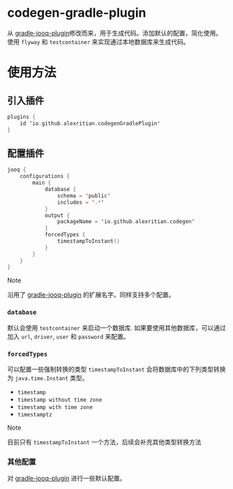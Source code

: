 # codegen-gradle-plugin

从 [gradle-jooq-plugin](https://github.com/etiennestuder/gradle-jooq-plugin)修改而来，用于生成代码。添加默认的配置，简化使用。使用 `flyway` 和 `testcontainer` 来实现通过本地数据库来生成代码。

# 使用方法

## 引入插件

```kotlin
plugins {
    id 'io.github.alexritian.codegenGradlePlugin'
}
```

## 配置插件

```kotlin
jooq {
    configurations {
        main {
            database {
                schema = 'public'
                includes = '.*'
            }
            output {
                packageName = 'io.github.alexritian.codegen'
            }
            forcedTypes {
                timestampToInstant()
            }
        }
    }
}
```
> [!NOTE]
>  沿用了 [gradle-jooq-plugin](https://github.com/etiennestuder/gradle-jooq-plugin) 的扩展名字。同样支持多个配置。

### `database`

默认会使用 `testcontainer` 来启动一个数据库. 如果要使用其他数据库，可以通过加入 `url`, `driver`, `user` 和 `password` 来配置。

### `forcedTypes`

可以配置一些强制转换的类型
`timestampToInstant` 会将数据库中的下列类型转换为 `java.time.Instant` 类型。

- `timestamp`
- `timestamp without time zone`
- `timestamp with time zone`
- `timestamptz`

> [!NOTE]
> 目前只有 `timestampToInstant` 一个方法，后续会补充其他类型转换方法
### 其他配置

对 [gradle-jooq-plugin](https://github.com/etiennestuder/gradle-jooq-plugin) 进行一些默认配置。